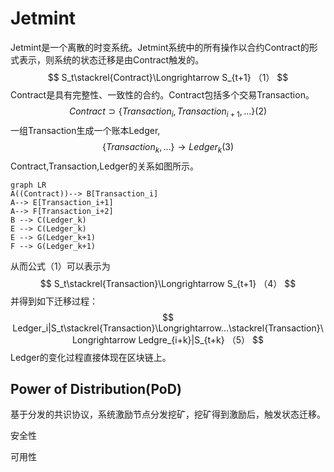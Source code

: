 # Jetmint
Jetmint是一个离散的时变系统。Jetmint系统中的所有操作以合约Contract的形式表示，则系统的状态迁移是由Contract触发的。
$$
S_t\stackrel{Contract}\Longrightarrow S_{t+1} （1）         
$$
Contract是具有完整性、一致性的合约。Contract包括多个交易Transaction。
$$
Contract\supset\{Transaction_i,Transaction_{i+1},...\}   (2)
$$
一组Transaction生成一个账本Ledger,
$$
\{Transaction_ k,...\}\rightarrow Ledger_k     (3)
$$
Contract,Transaction,Ledger的关系如图所示。
```mermaid
graph LR
A((Contract))--> B[Transaction_i]
A--> E[Transaction_i+1]
A--> F[Transaction_i+2]
B --> C(Ledger_k)
E --> C(Ledger_k)
E --> G(Ledger_k+1)
F --> G(Ledger_k+1)
```
从而公式（1）可以表示为
$$
S_t\stackrel{Transaction}\Longrightarrow S_{t+1} （4）
$$
并得到如下迁移过程：
$$
Ledger_i|S_t\stackrel{Transaction}\Longrightarrow...\stackrel{Transaction}\Longrightarrow Ledgre_{i+k}|S_{t+k}     （5）
$$
Ledger的变化过程直接体现在区块链上。
## Power of Distribution(PoD)
基于分发的共识协议，系统激励节点分发挖矿，挖矿得到激励后，触发状态迁移。


安全性

可用性
